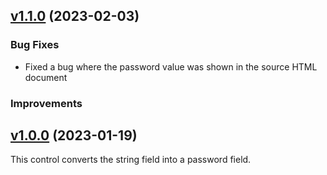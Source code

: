 ## [v1.1.0](https://github.com/BeverCRM/PCF-PasswordField/releases/tag/v1.1.0) (2023-02-03)

### Bug Fixes

* Fixed a bug where the password value was shown in the source HTML document

### Improvements

## [v1.0.0](https://github.com/BeverCRM/PCF-PasswordField/releases/tag/v1.0.0) (2023-01-19)

This control converts the string field into a password field.
